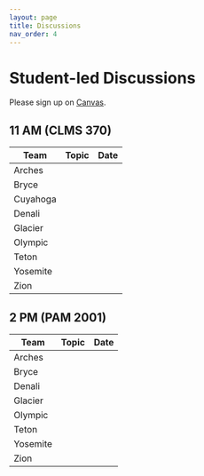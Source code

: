 ```yaml
---
layout: page
title: Discussions
nav_order: 4
---
```


# Student-led Discussions

Please sign up on [Canvas](https://canvas.vt.edu/).

## 11 AM (CLMS 370)

| Team     | Topic | Date |
|----------|-------|------|
| Arches   |       |      |
| Bryce    |       |      |
| Cuyahoga |       |      |
| Denali   |       |      |
| Glacier  |       |      |
| Olympic  |       |      |
| Teton    |       |      |
| Yosemite |       |      |
| Zion     |       |      |

## 2 PM (PAM 2001)

| Team     | Topic | Date |
|----------|-------|------|
| Arches   |       |      |
| Bryce    |       |      |
| Denali   |       |      |
| Glacier  |       |      |
| Olympic  |       |      |
| Teton    |       |      |
| Yosemite |       |      |
| Zion     |       |      |